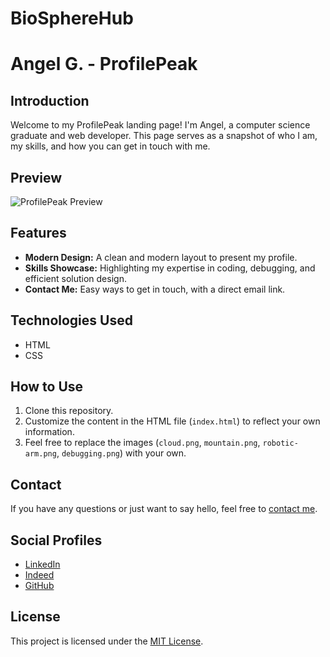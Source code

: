 # BioSphereHub
# Angel G. - ProfilePeak

## Introduction

Welcome to my ProfilePeak landing page! I'm Angel, a computer science graduate and web developer. This page serves as a snapshot of who I am, my skills, and how you can get in touch with me.

## Preview

![ProfilePeak Preview]("screenshot.jpeg")

## Features

- **Modern Design:** A clean and modern layout to present my profile.
- **Skills Showcase:** Highlighting my expertise in coding, debugging, and efficient solution design.
- **Contact Me:** Easy ways to get in touch, with a direct email link.

## Technologies Used

- HTML
- CSS

## How to Use

1. Clone this repository.
2. Customize the content in the HTML file (`index.html`) to reflect your own information.
3. Feel free to replace the images (`cloud.png`, `mountain.png`, `robotic-arm.png`, `debugging.png`) with your own.

## Contact

If you have any questions or just want to say hello, feel free to [contact me](mailto:v4rqzpv27z@privaterelay.appleid.com).

## Social Profiles

- [LinkedIn](https://www.linkedin.com/in/)
- [Indeed](https://my.indeed.com/)
- [GitHub](https://github.com)

## License

This project is licensed under the [MIT License](LICENSE).
